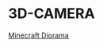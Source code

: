 # 3D-CAMERA


[Minecraft Diorama](https://github.com/user-attachments/assets/44e8d933-ccc5-48b8-94f7-8cf1b1dd9631)
